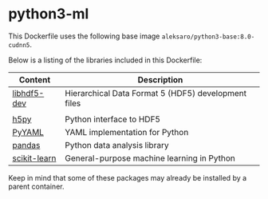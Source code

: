 # python3-ml

This Dockerfile uses the following base image ``aleksaro/python3-base:8.0-cudnn5``.

Below is a listing of the libraries included in this Dockerfile:

| Content                                         | Description                                         |
|-------------------------------------------------|-----------------------------------------------------|
| [libhdf5-dev](https://www.hdfgroup.org/)        | Hierarchical Data Format 5 (HDF5) development files |
|                                                 |                                                     |
| [h5py](http://www.h5py.org/)                    | Python interface to HDF5                            |
| [PyYAML](http://pyyaml.org/)                    | YAML implementation for Python                      |
| [pandas](http://pandas.pydata.org/)             | Python data analysis library                        |
| [scikit-learn](http://scikit-learn.org/stable/) | General-purpose machine learning in Python          |

Keep in mind that some of these packages may already be installed by a parent container.
